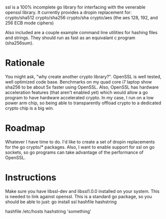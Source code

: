 ssl is a 100% incomplete go library for interfacing with the venerable
openssl library. It currently provides a dropin replacement for:
crypto/sha512
crypto/sha256
crypto/sha
crypto/aes (the aes 128, 192, and 256 ECB mode ciphers)

Also included are a couple example command line utilities for hashing files and strings.
They should run as fast as an equivalant c program (sha256sum).

Rationale
=========

You might ask, "why create another crypto library?". OpenSSL is well tested,
well optimized code base. Benchmarks on my quad core i7 laptop show sha256
to be about 5x faster using OpenSSL. Also, OpenSSL has hardware acceleration
features (that aren't enabled yet) which would allow a go program to have
hardware accelerated crypto. In my case, I run on a low power arm chip,
so being able to transparently offload crypto to a dedicated crypto chip
is a big win.

Roadmap
=======

Whatever I have time to do. I'd like to create a set of dropin replacements
for the go crypto/* packages. Also, I want to enable support for ssl on
go sockets, so go programs can take advantage of the performance of OpenSSL.

Instructions
============

Make sure you have libssl-dev and libssl1.0.0 installed on your system.
This is needed to link against openssl.
This is a standard go package, so you should be able to just:
go install ssl hashfile hashstring

hashfile /etc/hosts
hashstring 'something'
